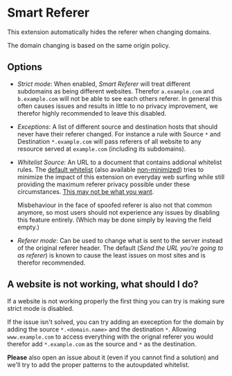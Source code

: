 Smart Referer
=============
This extension automatically hides the referer when changing domains.

The domain changing is based on the same origin policy.

Options
-------
* *Strict mode*: When enabled, *Smart Referer* will treat different subdomains
  as being different websites. Therefor `a.example.com` and `b.example.com`
  will not be able to see each others referer. In general this often causes
  issues and results in little to no privacy improvement, we therefor highly
  recommended to leave this disabled.

* *Exceptions*: A list of different source and destination hosts that should
  never have their referer changed. For instance a rule with Source `*` and
  Destination `*.example.com` will pass referers of all website to any resource
  served at `example.com` (including its subdomains).

* *Whitelist Source*: An URL to a document that contains addional whitelist
  rules. The [default whitelist](http://meh.schizofreni.co/smart-referer/whitelist.txt)
  (also available [non-minimized](http://meh.schizofreni.co/smart-referer/whitelist.full.txt)) tries to minimize the impact of this extension on everyday web surfing while
  still providing the maximum referer privacy possible under these
  circumstances. [This may not be what you want](https://github.com/meh/smart-referer/issues/50).
  
  Misbehaviour in the face of spoofed referer is also not that common anymore,
  so most users should not experience any issues by disabling this feature
  entirely. (Which may be done simply by leaving the field empty.)
  
* *Referer mode*: Can be used to change what is sent to the server instead of
  the original referer header. The default (*Send the URL you're going to as
  referer*) is known to cause the least issues on most sites and is therefor
  recommended.

A website is not working, what should I do?
--------------------------------
If a website is not working properly the first thing you can try is making sure
strict mode is disabled.

If the issue isn't solved, you can try adding an exeception for the domain by
adding the source `*.<domain.name>` and the destination `*`. Allowing
`www.example.com` to access everything with the orignal referer you would
therefor add `*.example.com` as the source and `*` as the destination.

**Please** also open an issue about it (even if you cannot find a solution)
and we'll try to add the proper patterns to the autoupdated whitelist.
